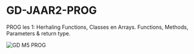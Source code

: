 # GD-JAAR2-PROG


PROG les 1: Herhaling Functions, Classes en Arrays.
Functions, Methods, Parameters & return type.

![GD M5 PROG](https://github.com/user-attachments/assets/7a3049bb-6e66-4c9e-835d-6ebe34d694fe)
